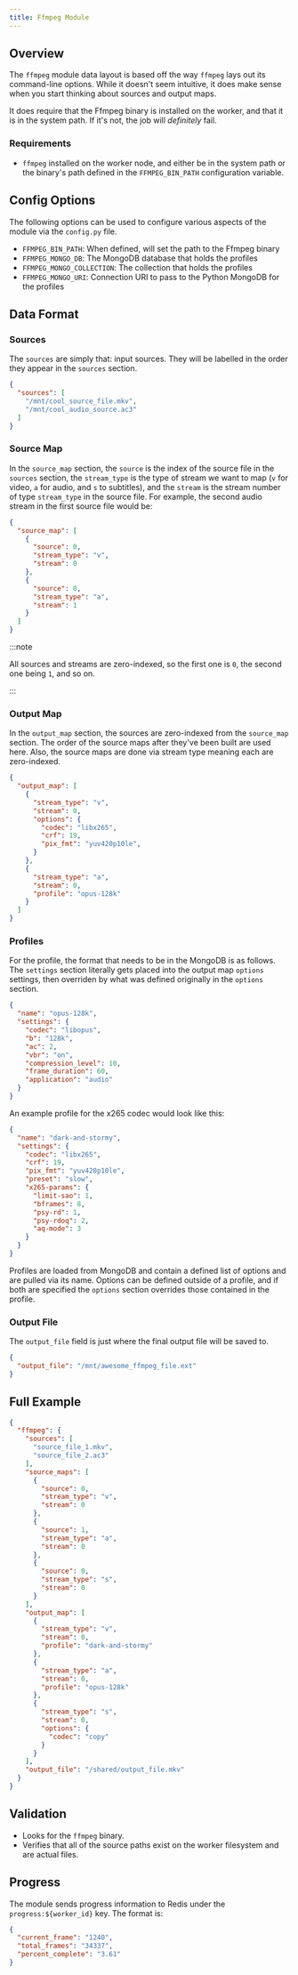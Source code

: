 ```yaml
---
title: Ffmpeg Module
---
```


## Overview

The `ffmpeg` module data layout is based off the way `ffmpeg` lays out its command-line options.  While it doesn't seem intuitive, it does make sense when you start thinking about sources and output maps.

It does require that the Ffmpeg binary is installed on the worker, and that it is in the system path.  If it's not, the job will _definitely_ fail.

### Requirements

- `ffmpeg` installed on the worker node, and either be in the system path or the binary's path defined in the `FFMPEG_BIN_PATH` configuration variable.

## Config Options

The following options can be used to configure various aspects of the module via the `config.py` file.

- `FFMPEG_BIN_PATH`: When defined, will set the path to the Ffmpeg binary
- `FFMPEG_MONGO_DB`: The MongoDB database that holds the profiles
- `FFMPEG_MONGO_COLLECTION`: The collection that holds the profiles
- `FFMPEG_MONGO_URI`: Connection URI to pass to the Python MongoDB for the profiles

## Data Format

### Sources

The `sources` are simply that: input sources.  They will be labelled in the order they appear in the `sources` section.

```json title="Sources Example"
{
  "sources": [
    "/mnt/cool_source_file.mkv",
    "/mnt/cool_audio_source.ac3"
  ]
}
```

### Source Map

In the `source_map` section, the `source` is the index of the source file in the `sources` section, the `stream_type` is the type of stream we want to map (`v` for video, `a` for audio, and `s` to subtitles), and the `stream` is the stream number of type `stream_type` in the source file.  For example, the second audio stream in the first source file would be:

```json title="Source Map Example"
{
  "source_map": [
    {
      "source": 0,
      "stream_type": "v",
      "stream": 0
    },
    {
      "source": 0,
      "stream_type": "a",
      "stream": 1
    }
  ]
}
```

:::note

All sources and streams are zero-indexed, so the first one is `0`, the second one being `1`, and so on.

:::

### Output Map

In the `output_map` section, the sources are zero-indexed from the `source_map` section.  The order of the source maps after they've been built are used here.  Also, the source maps are done via stream type meaning each are zero-indexed.

```json title="Output Map Example"
{
  "output_map": [
    {
      "stream_type": "v",
      "stream": 0,
      "options": {
        "codec": "libx265",
        "crf": 19,
        "pix_fmt": "yuv420p10le",
      }
    },
    {
      "stream_type": "a",
      "stream": 0,
      "profile": "opus-128k"
    }
  ]
}
```

### Profiles

For the profile, the format that needs to be in the MongoDB is as follows.  The `settings` section literally gets placed into the output map `options` settings, then overriden by what was defined originally in the `options` section.

```json title="MongoDB Audio Profile Example"
{
  "name": "opus-128k",
  "settings": {
    "codec": "libopus",
    "b": "128k",
    "ac": 2,
    "vbr": "on",
    "compression_level": 10,
    "frame_duration": 60,
    "application": "audio"
  }
}
```

An example profile for the x265 codec would look like this:

```json title="MongoDB Video Profile Example
{
  "name": "dark-and-stormy",
  "settings": {
    "codec": "libx265",
    "crf": 19,
    "pix_fmt": "yuv420p10le",
    "preset": "slow",
    "x265-params": {
      "limit-sao": 1,
      "bframes": 8,
      "psy-rd": 1,
      "psy-rdoq": 2,
      "aq-mode": 3
    }
  }
}
```

Profiles are loaded from MongoDB and contain a defined list of options and are pulled via its name.  Options can be defined outside of a profile, and if both are specified the `options` section overrides those contained in the profile.

### Output File

The `output_file` field is just where the final output file will be saved to.

```json title="Output File Example"
{
  "output_file": "/mnt/awesome_ffmpeg_file.ext"
}
```

## Full Example

```json title="Ffmpeg Data Format"
{
  "ffmpeg": {
    "sources": [
      "source_file_1.mkv",
      "source_file_2.ac3"
    ],
    "source_maps": [
      {
        "source": 0,
        "stream_type": "v",
        "stream": 0
      },
      {
        "source": 1,
        "stream_type": "a",
        "stream": 0
      },
      {
        "source": 0,
        "stream_type": "s",
        "stream": 0
      }
    ],
    "output_map": [
      {
        "stream_type": "v",
        "stream": 0,
        "profile": "dark-and-stormy"
      },
      {
        "stream_type": "a",
        "stream": 0,
        "profile": "opus-128k"
      },
      {
        "stream_type": "s",
        "stream": 0,
        "options": {
          "codec": "copy"
        }
      }
    ],
    "output_file": "/shared/output_file.mkv"
  }
}
```

## Validation

- Looks for the `ffmpeg` binary.
- Verifies that all of the source paths exist on the worker filesystem and are actual files.

## Progress

The module sends progress information to Redis under the `progress:${worker_id}` key.  The format is:

```json title="Progress Format"
{
  "current_frame": "1240",
  "total_frames": "34337",
  "percent_complete": "3.61"
}
```
